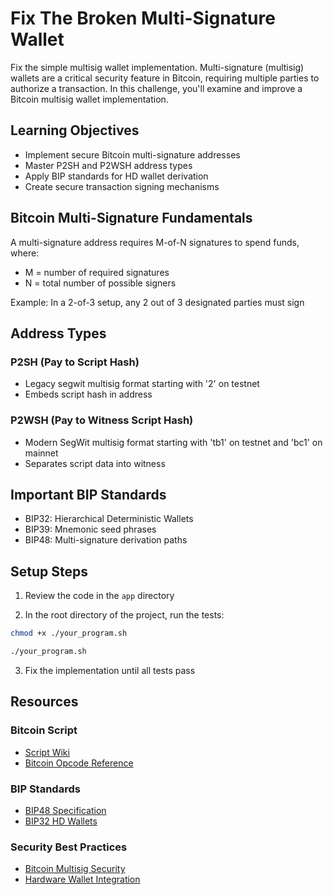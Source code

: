 # Fix The Broken Multi-Signature Wallet

Fix the simple multisig wallet implementation. Multi-signature (multisig) wallets are a critical security feature in Bitcoin, requiring multiple parties to authorize a transaction. In this challenge, you'll examine and improve a Bitcoin multisig wallet implementation.

## Learning Objectives

- Implement secure Bitcoin multi-signature addresses
- Master P2SH and P2WSH address types
- Apply BIP standards for HD wallet derivation
- Create secure transaction signing mechanisms

## Bitcoin Multi-Signature Fundamentals

A multi-signature address requires M-of-N signatures to spend funds, where:

- M = number of required signatures
- N = total number of possible signers

Example: In a 2-of-3 setup, any 2 out of 3 designated parties must sign

## Address Types

### P2SH (Pay to Script Hash)

- Legacy segwit multisig format starting with '2' on testnet
- Embeds script hash in address

### P2WSH (Pay to Witness Script Hash)

- Modern SegWit multisig format starting with 'tb1' on testnet and 'bc1' on mainnet
- Separates script data into witness

## Important BIP Standards

- BIP32: Hierarchical Deterministic Wallets
- BIP39: Mnemonic seed phrases
- BIP48: Multi-signature derivation paths

## Setup Steps

1. Review the code in the `app` directory

2. In the root directory of the project, run the tests:

```bash
chmod +x ./your_program.sh

./your_program.sh
```

3. Fix the implementation until all tests pass

## Resources

### Bitcoin Script

- [Script Wiki](https://en.bitcoin.it/wiki/Script)
- [Bitcoin Opcode Reference](https://en.bitcoin.it/wiki/Script#Opcodes)

### BIP Standards

- [BIP48 Specification](https://github.com/bitcoin/bips/blob/master/bip-0048.mediawiki)
- [BIP32 HD Wallets](https://github.com/bitcoin/bips/blob/master/bip-0032.mediawiki)

### Security Best Practices

- [Bitcoin Multisig Security](https://en.bitcoin.it/wiki/Multisignature)
- [Hardware Wallet Integration](https://en.bitcoin.it/wiki/Hardware_wallet)
